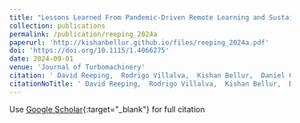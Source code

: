 ```yaml
---
title: "Lessons Learned From Pandemic-Driven Remote Learning and Sustaining Best Practices in Turbomachinery Laboratory Experiences"
collection: publications
permalink: /publication/reeping_2024a
paperurl: 'http://kishanbellur.github.io/files/reeping_2024a.pdf'
doi: 'https://doi.org/10.1115/1.4066275'
date: 2024-09-01
venue: 'Journal of Turbomachinery'
citation: ' David Reeping,  Rodrigo Villalva,  Kishan Bellur,  Daniel Cuppoletti,  Prashant Khare, &quot;Lessons Learned From Pandemic-Driven Remote Learning and Sustaining Best Practices in Turbomachinery Laboratory Experiences.&quot; *Journal of Turbomachinery*, 2024.'
citationNoTitle: ' David Reeping,  Rodrigo Villalva,  Kishan Bellur,  Daniel Cuppoletti,  Prashant Khare,  *Journal of Turbomachinery*, 2024.'
---
```

Use [Google Scholar](https://scholar.google.com/scholar?q=Lessons+Learned+From+Pandemic+Driven+Remote+Learning+and+Sustaining+Best+Practices+in+Turbomachinery+Laboratory+Experiences){:target="_blank"} for full citation